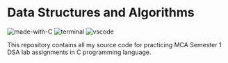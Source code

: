 # Data Structures and Algorithms
![made-with-C](https://img.shields.io/badge/Made%20with-C-0078D4.svg)
![terminal](https://img.shields.io/badge/Windows%20Terminal-4D4D4D?logo=windows%20terminal&logoColor=white)
![vscode](https://img.shields.io/badge/Visual_Studio_Code-0078D4?logo=visual%20studio%20code&logoColor=white)

This repository contains all my source code for practicing MCA Semester 1 DSA lab assignments in C programming language.
